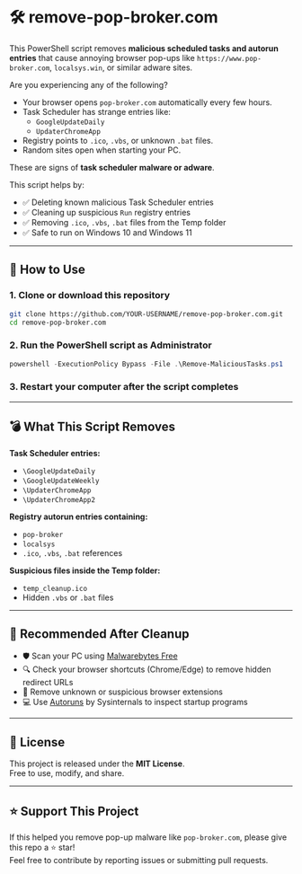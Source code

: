 # 🛠️ remove-pop-broker.com

This PowerShell script removes **malicious scheduled tasks and autorun entries** that cause annoying browser pop-ups like `https://www.pop-broker.com`, `localsys.win`, or similar adware sites.

Are you experiencing any of the following?

- Your browser opens `pop-broker.com` automatically every few hours.
- Task Scheduler has strange entries like:
  - `GoogleUpdateDaily`
  - `UpdaterChromeApp`
- Registry points to `.ico`, `.vbs`, or unknown `.bat` files.
- Random sites open when starting your PC.

These are signs of **task scheduler malware or adware**.

This script helps by:

- ✅ Deleting known malicious Task Scheduler entries  
- ✅ Cleaning up suspicious `Run` registry entries  
- ✅ Removing `.ico`, `.vbs`, `.bat` files from the Temp folder  
- ✅ Safe to run on Windows 10 and Windows 11  

---

## 🚀 How to Use

### 1. Clone or download this repository

```bash
git clone https://github.com/YOUR-USERNAME/remove-pop-broker.com.git
cd remove-pop-broker.com
```

### 2. Run the PowerShell script as Administrator

```powershell
powershell -ExecutionPolicy Bypass -File .\Remove-MaliciousTasks.ps1
```

### 3. Restart your computer after the script completes

---

## 💣 What This Script Removes

**Task Scheduler entries:**

- `\GoogleUpdateDaily`
- `\GoogleUpdateWeekly`
- `\UpdaterChromeApp`
- `\UpdaterChromeApp2`

**Registry autorun entries containing:**

- `pop-broker`
- `localsys`
- `.ico`, `.vbs`, `.bat` references

**Suspicious files inside the Temp folder:**

- `temp_cleanup.ico`
- Hidden `.vbs` or `.bat` files

---

## 🧼 Recommended After Cleanup

- 🛡️ Scan your PC using [Malwarebytes Free](https://www.malwarebytes.com/)
- 🔍 Check your browser shortcuts (Chrome/Edge) to remove hidden redirect URLs
- 🧩 Remove unknown or suspicious browser extensions
- 💻 Use [Autoruns](https://learn.microsoft.com/en-us/sysinternals/downloads/autoruns) by Sysinternals to inspect startup programs

---

## 📄 License

This project is released under the **MIT License**.  
Free to use, modify, and share.

---

## ⭐ Support This Project

If this helped you remove pop-up malware like `pop-broker.com`, please give this repo a ⭐ star!  
Feel free to contribute by reporting issues or submitting pull requests.
